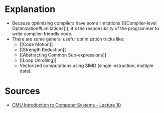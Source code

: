 # Explanation
- Because optimizing compilers have some limitations ([[Compiler-level Optimization#Limitations]]), it's the responsibility of the programmer to write compiler-friendly code.
- There are some general useful optimization tricks like:
	- [[Code Motion]]
	- [[Strength Reduction]]
	- [[Abstracting Common Sub-expressions]]
	- [[Loop Unrolling]]
	- Vectorized computations using SIMD (single instruction, multiple data).

# Sources
- [CMU Introduction to Computer Systems - Lecture 10](https://scs.hosted.panopto.com/Panopto/Pages/Viewer.aspx?id=4b1da67c-2980-4b96-82e7-2f99139a2c0d)